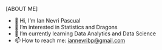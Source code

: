 [ABOUT ME]

- 👋 Hi, I’m Ian Nevri Pascual
- 👀 I’m interested in Statistics and Dragons
- 🌱 I’m currently learning Data Analytics and Data Science
- 📫 How to reach me: iannevribp@gmail.com

<!---
kaiy4n/kaiy4n is a ✨ special ✨ repository because its `README.md` (this file) appears on your GitHub profile.
You can click the Preview link to take a look at your changes.
--->
